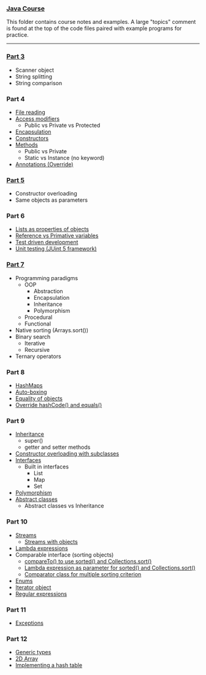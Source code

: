 ### [Java Course](https://java-programming.mooc.fi/)

This folder contains course notes and examples. A large "topics" comment is found at the top of the code files paired with example programs for practice.

---

### [Part 3](https://github.com/MatthewChow03/Java-DSA/blob/main/Java_Basics/Java-MOOC-Self/Part%203/src/Strings/Strings.java)


- Scanner object
- String splitting
- String comparison

### Part 4

- [File reading](https://github.com/MatthewChow03/Java-DSA/blob/main/Java_Basics/Java-MOOC-Self/Part%204/src/File_IO/FileIO.java)
- [Access modifiers](https://github.com/MatthewChow03/Java-DSA/blob/main/Java_Basics/Java-MOOC-Self/Part%204/src/OOP_Intro/Dog.java)
  - Public vs Private vs Protected
- [Encapsulation](https://github.com/MatthewChow03/Java-DSA/blob/main/Java_Basics/Java-MOOC-Self/Part%204/src/OOP_Intro/Dog.java)
- [Constructors](https://github.com/MatthewChow03/Java-DSA/blob/main/Java_Basics/Java-MOOC-Self/Part%204/src/OOP_Intro/Dog.java)
- [Methods](https://github.com/MatthewChow03/Java-DSA/blob/main/Java_Basics/Java-MOOC-Self/Part%204/src/OOP_Intro/Dog.java)
  - Public vs Private
  - Static vs Instance (no keyword)
- [Annotations (Override)](https://github.com/MatthewChow03/Java-DSA/blob/main/Java_Basics/Java-MOOC-Self/Part%204/src/OOP_Intro/Dog.java)

### [Part 5](https://github.com/MatthewChow03/Java-DSA/blob/main/Java_Basics/Java-MOOC-Self/Part%205/src/OOP_Intro2/Person.java)

- Constructor overloading
- Same objects as parameters

### Part 6

- [Lists as properties of objects](https://github.com/MatthewChow03/Java-DSA/blob/main/Java_Basics/Java-MOOC-Self/Part%206/src/ListOfObjects/Main.java)
- [Reference vs Primative variables](https://github.com/MatthewChow03/Java-DSA/blob/main/Java_Basics/Java-MOOC-Self/Part%206/src/ListOfObjects/Main.java)
- [Test driven development](https://github.com/MatthewChow03/Java-DSA/blob/main/Java_Basics/Java-MOOC-Self/Part%206/src/UnitTesting/Calculator.java)
- [Unit testing (JUint 5 framework)](https://github.com/MatthewChow03/Java-DSA/blob/main/Java_Basics/Java-MOOC-Self/Part%206/src/UnitTesting/Calculator.java)

### [Part 7](https://github.com/MatthewChow03/Java-DSA/blob/main/Java_Basics/Java-MOOC-Self/Part%207/src/BinarySearch.java)

- Programming paradigms
  - OOP
    - Abstraction
    - Encapsulation
    - Inheritance
    - Polymorphism
  - Procedural
  - Functional
- Native sorting (Arrays.sort())
- Binary search
  - Iterative
  - Recursive
- Ternary operators

### Part 8

- [HashMaps](https://github.com/MatthewChow03/Java-DSA/blob/main/Java_Basics/Java-MOOC-Self/Part%208/src/HashCode/Main.java)
- [Auto-boxing](https://github.com/MatthewChow03/Java-DSA/blob/main/Java_Basics/Java-MOOC-Self/Part%208/src/HashCode/Main.java)
- [Equality of objects](https://github.com/MatthewChow03/Java-DSA/blob/main/Java_Basics/Java-MOOC-Self/Part%208/src/HashCode/Main.java)
- [Override hashCode() and equals()](https://github.com/MatthewChow03/Java-DSA/blob/main/Java_Basics/Java-MOOC-Self/Part%208/src/HashCode/Main.java)

### Part 9

- [Inheritance](https://github.com/MatthewChow03/Java-DSA/blob/main/Java_Basics/Java-MOOC-Self/Part%209/src/Inheritance/Engine.java)
  - super()
  - getter and setter methods
- [Constructor overloading with subclasses](https://github.com/MatthewChow03/Java-DSA/blob/main/Java_Basics/Java-MOOC-Self/Part%209/src/InheritanceOverload/Main.java)
- [Interfaces](https://github.com/MatthewChow03/Java-DSA/blob/main/Java_Basics/Java-MOOC-Self/Part%209/src/Interface/InterfaceNotes.java)
  - Built in interfaces
    - List
    - Map
    - Set
- [Polymorphism](https://github.com/MatthewChow03/Java-DSA/blob/main/Java_Basics/Java-MOOC-Self/Part%209/src/Polymorphism/Main.java)
- [Abstract classes](https://github.com/MatthewChow03/Java-DSA/blob/main/Java_Basics/Java-MOOC-Self/Part%209/src/AbstractClasses/Main.java)
  - Abstract classes vs Inheritance

### Part 10

- [Streams](https://github.com/MatthewChow03/Java-DSA/blob/main/Java_Basics/Java-MOOC-Self/Part%2010/src/CollectionStreams/Stream.java)
  - [Streams with objects](https://github.com/MatthewChow03/Java-DSA/blob/main/Java_Basics/Java-MOOC-Self/Part%2010/src/ObjectsAndStreams/Main.java)
- [Lambda expressions](https://github.com/MatthewChow03/Java-DSA/blob/main/Java_Basics/Java-MOOC-Self/Part%2010/src/LambdaExpressions/LambdaNotes.java)
- Comparable interface (sorting objects)
  - [compareTo() to use sorted() and Collections.sort()](https://github.com/MatthewChow03/Java-DSA/blob/main/Java_Basics/Java-MOOC-Self/Part%2010/src/ComparableInterface/Main.java)
  - [Lambda expression as parameter for sorted() and Collections.sort()](https://github.com/MatthewChow03/Java-DSA/blob/main/Java_Basics/Java-MOOC-Self/Part%2010/src/LambdaSorting/Main.java)
  - [Comparator class for multiple sorting criterion](https://github.com/MatthewChow03/Java-DSA/blob/main/Java_Basics/Java-MOOC-Self/Part%2010/src/CompareMultipleCriteria/Main.java)
- [Enums](https://github.com/MatthewChow03/Java-DSA/blob/main/Java_Basics/Java-MOOC-Self/Part%2010/src/Enums/Level.java)
- [Iterator object](https://github.com/MatthewChow03/Java-DSA/blob/main/Java_Basics/Java-MOOC-Self/Part%2010/src/IteratorObject/Main.java)
- [Regular expressions](https://github.com/MatthewChow03/Java-DSA/blob/main/Java_Basics/Java-MOOC-Self/Part%2010/src/RegularExpressions/Main.java)


### Part 11
- [Exceptions](https://github.com/MatthewChow03/Java-DSA/blob/main/Java_Basics/Java-MOOC-Self/Part%2011/src/Exceptions/Main.java)


### Part 12
- [Generic types](https://github.com/MatthewChow03/Java-DSA/blob/main/Java_Basics/Java-MOOC-Self/Part%2012/src/GenericTypes/Pair.java)
- [2D Array](https://github.com/MatthewChow03/Java-DSA/blob/main/Java_Basics/Java-MOOC-Self/Part%2012/src/MutidimensionalArray/Main.java)
- [Implementing a hash table](https://java-programming.mooc.fi/part-12/2-arraylist-and-hashtable)